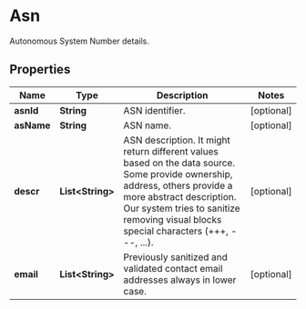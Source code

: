 

# Asn

Autonomous System Number details.

## Properties

| Name | Type | Description | Notes |
|------------ | ------------- | ------------- | -------------|
|**asnId** | **String** | ASN identifier. |  [optional] |
|**asName** | **String** | ASN name. |  [optional] |
|**descr** | **List&lt;String&gt;** | ASN description. It might return different values based on the data source. Some provide ownership, address, others provide a more abstract description. Our system tries to sanitize removing visual blocks special characters (+++, ---, ...). |  [optional] |
|**email** | **List&lt;String&gt;** | Previously sanitized and validated contact email addresses always in lower case. |  [optional] |



